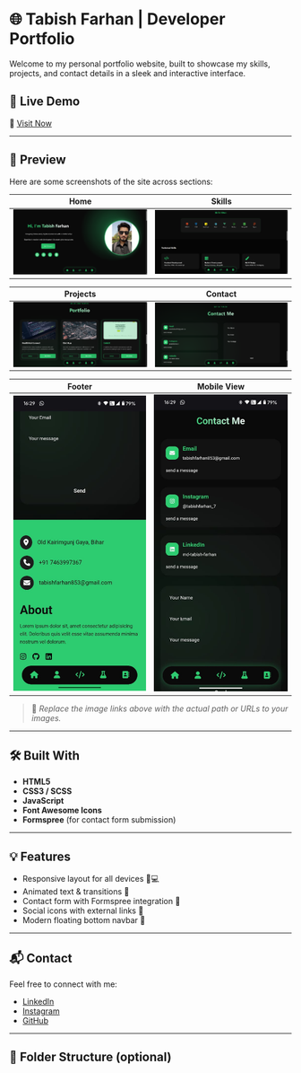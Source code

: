 # 🌐 Tabish Farhan | Developer Portfolio

Welcome to my personal portfolio website, built to showcase my skills, projects, and contact details in a sleek and interactive interface.

## 🚀 Live Demo

🔗 [Visit Now](https://github.com/tabishfarhan7/My-Portfolio)

---

## 📸 Preview

Here are some screenshots of the site across sections:

| Home | Skills |
|------|--------|
| ![Home](assets/home.png) | ![Skills](assets/skills.png) |

| Projects | Contact |
|----------|---------|
| ![Projects](assets/project.png) | ![Contact](assets/contact.png) |

| Footer | Mobile View |
|--------|-------------|
| ![Footer](assets/footer.jpeg) | ![Mobile](assets/mobile.jpeg) |

> 📌 *Replace the image links above with the actual path or URLs to your images.*

---

## 🛠️ Built With

- **HTML5**  
- **CSS3 / SCSS**  
- **JavaScript**  
- **Font Awesome Icons**  
- **Formspree** (for contact form submission)

---

## 💡 Features

- Responsive layout for all devices 📱💻  
- Animated text & transitions 🎨  
- Contact form with Formspree integration 📧  
- Social icons with external links 🔗  
- Modern floating bottom navbar 🧭

---

## 📬 Contact

Feel free to connect with me:

- [LinkedIn](https://www.linkedin.com/in/md-tabish-farhan/)
- [Instagram](https://www.instagram.com/tabishfarhan_7/)
- [GitHub](https://github.com/tabishfarhan7)

---

## 📂 Folder Structure (optional)

